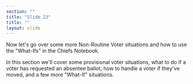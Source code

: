 ```yaml
---
section: ""
title: "Slide 23"
title: ""
layout: slide
---
```


Now let's go over some more Non-Routine Voter situations and how to use the "What-Ifs" in the Chiefs Notebook.

In this section we'll cover some provisional voter situations, what to do if a voter has requested an absentee ballot, how to handle a voter if they've moved, and a few more "What-If" situations.


